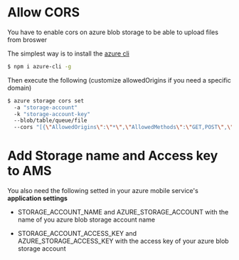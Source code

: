 # Allow CORS
You have to enable cors on azure blob storage to be able to upload files from broswer

The simplest way is to install the [azure cli]
```sh
$ npm i azure-cli -g
```

Then execute the following (customize allowedOrigins if you need a specific domain)

```sh
$ azure storage cors set
  -a "storage-account"
  -k "storage-account-key"
  --blob/table/queue/file
  --cors "[{\"AllowedOrigins\":\"*\",\"AllowedMethods\":\"GET,POST\",\"MaxAgeInSeconds\":\"86400\",\"AllowedHeaders\":\"*\",\"ExposedHeaders\":\"*\"}]"`
```

# Add Storage name and Access key to AMS  
  
You also need the following setted in your azure mobile service's **application settings**
  
* STORAGE_ACCOUNT_NAME and AZURE_STORAGE_ACCOUNT with the name of you azure blob storage account name
* STORAGE_ACCOUNT_ACCESS_KEY and AZURE_STORAGE_ACCESS_KEY with the access key of your azure blob storage account
  
  
  
  
   [azure cli]: <https://www.npmjs.com/package/azure-cli>